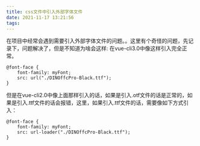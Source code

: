 ```yaml
---
title: css文件中引入外部字体文件
date: 2021-11-17 13:21:56
tags:
---
```

在项目中经常会遇到需要引入外部字体文件的问题。。这里有个奇怪的问题，先记录下，问题解决了，但是不知道为啥会这样:
在vue-cli3.0中像这样引入完全正常。
```language
@font-face {
    font-family: myFont;
    src: url("./DINOffcPro-Black.ttf");
}

```
但是在vue-cli2.0中像上面那样引入的话，如果是引入.otf文件的话是正常的，如果是引入.ttf文件的话会报错，这里，如果引入.ttf文件的话，需要像如下方式引入：
```language
@font-face {
    font-family: myFont;
    src: url-loader("./DINOffcPro-Black.ttf");
}
```